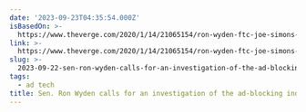 ```yaml
---
date: '2023-09-23T04:35:54.000Z'
isBasedOn: >-
  https://www.theverge.com/2020/1/14/21065154/ron-wyden-ftc-joe-simons-adblock-plus-ad-blocking-software-investigation
link: >-
  https://www.theverge.com/2020/1/14/21065154/ron-wyden-ftc-joe-simons-adblock-plus-ad-blocking-software-investigation
slug: >-
  2023-09-22-sen-ron-wyden-calls-for-an-investigation-of-the-ad-blocking-industry-the
tags:
  - ad tech
title: Sen. Ron Wyden calls for an investigation of the ad-blocking industry - The
---
```

 
